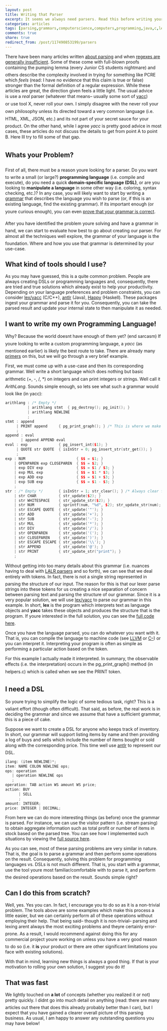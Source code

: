 ```yaml
---
layout: post
title: Writing that Parser
excerpt: It seems we always need parsers. Read this before writing your next one!
categories: articles
tags: [parsing,grammars,computerscience,computers,programming,java,c,lex,yacc,antlr,antlr4]
comments: true
share: true
redirect_from: /post/117490853199/parsers
---
```


<p>There have been many articles written <a href="http://blog.codinghorror.com/parsing-beyond-regex/" target="_blank">about parsing</a> and when <a href="http://kore-nordmann.de/blog/do_NOT_parse_using_regexp.html" target="_blank">regexes are generally insufficient</a>. Some of these come with full-blown proofs containing the pumping lemma (every Junior CS students nightmare) and others describe the complexity involved in trying for something like PCRE which <i>feels</i> (read: I have no evidence that this claim is true or false) stronger than the formal definition of a regular expression. While these articles are great, the direction given feels a little light. The usual advice is use a <i>real</i> parser (whatever that means&ndash; usually some sort of <a href="http://en.wikipedia.org/wiki/Yacc" target="_blank">yacc</a>) or use tool X, never roll your own. I simply disagree with the never roll your own philosophy unless its directed toward a very common language (i.e. HTML, XML, JSON, etc.) and its not part of your secret sauce for your product. On the other hand, while I agree <i>yacc</i> is pretty good advice in most cases, these articles do not discuss the details to get from point A to point B. Here Ill try to fill some of that gap.</p><h2>Whats your Problem?</h2><p>First of all, there must be a reason youre looking for a parser. Do you want to write a small (or large?) <b>programming language</b> (i.e. compile and execute), do you need a quick <b>domain-specific language (DSL)</b>,<b> </b>or are you looking to <b>manipulate a language</b> in some other way (i.e. coloring, syntax checking, etc.)? In any case, you will likely want to start by writing a <a href="http://en.wikibooks.org/wiki/Introduction_to_Programming_Languages/Grammars" target="_blank">grammar</a> that describes the language you wish to parse (or, if this is an existing language, find the existing grammar). If its important enough (or youre curious enough), you can even <a href="http://www.eecs.yorku.ca/course_archive/2006-07/F/2001/handouts/lect11-supplement.pdf" target="_blank">prove that your grammar is correct</a>.</p><p>After you have identified the problem youre solving and have a grammar in hand, we can start to evaluate how best to go about creating our parser. For almost all the techniques well explore, the grammar of your language is the foundation. Where and how you use that grammar is determined by your use-case.</p><h2>What kind of tools should I use?</h2><p>As you may have guessed, this is a quite common problem. People are always creating DSLs or programming languages and, consequently, there are tried and true solutions which already exist to help your productivity. Depending on your language preferences and problem constraints, you can consider <a href="http://dinosaur.compilertools.net/" target="_blank">lex/yacc</a> (C/C++), <a href="http://www.antlr.org/" target="_blank">antlr</a> (Java), <a href="https://www.haskell.org/happy/" target="_blank">Happy</a> (Haskell). These packages ingest your grammar and parse it for you. Consequently, you can take the parsed result and update your internal state to then manipulate it as needed.</p><h2>I want to write my own Programming Language!</h2><p>Why? Because the world doesnt have enough of them yet? (end sarcasm) If youre looking to write a custom programming language, a <i>yacc</i> (as mentioned earlier) is likely the best route to take. There are already many <a href="http://ds9a.nl/lex-yacc/cvs/lex-yacc-howto.html" target="_blank">primers</a> on this, but we will go through a very brief example.</p><p>First, we must come up with a use-case and then its corresponding grammar. Well write a short language which does nothing but basic arithmetic (+, -, /, *) on integers and can print integers or strings. Well call it <i>ArithLang</i>. Sounds simple enough, so lets see what such a grammar would look like (in yacc):</p>

```cpp
arithlang : /* Empty */
          | arithlang stmt  { pg_destroy(); pg_init(); }
          | arithlang NEWLINE
          ;
stmt : append
     | PRINT append     { pg_print_graph(); } /* This is where we make the interpretation "observable" */
     ;
append : eval
       | append APPEND eval
eval : exp              { pg_insert_int($1); }
     | QUOTE str QUOTE  { isInStr = 0; pg_insert_str(str_get()); }
     ;
exp : NUM                       { $$ = $1; }
    | OPENPAREN exp CLOSEPAREN  { $$ = $2; }
    | exp DIV exp               { $$ = $1 / $3; }
    | exp MUL exp               { $$ = $1 * $3; }
    | exp ADD exp               { $$ = $1 + $3; }
    | exp SUB exp               { $$ = $1 - $3; }
    ;
str : /* Empty */       { isInStr = 1; str_clear(); } /* Always clear first */
    | str CHAR          { str_update($2); }
    | str WHITESPACE    { str_update_str($2); }
    | str NUM           { sprintf(num, "%d", $2); str_update_str(num); }
    | str ESCAPE QUOTE  { str_update('"'); }
    | str ADD           { str_update('+'); }
    | str SUB           { str_update('-'); }
    | str MUL           { str_update('*'); }
    | str DIV           { str_update('/'); }
    | str OPENPAREN     { str_update('('); }
    | str CLOSEPAREN    { str_update(')'); }
    | str ESCAPE ESCAPE { str_update('\\'); }
    | str APPEND        { str_update('@'); }
    | str PRINT         { str_update_str("print"); }
    ;
```

<p>Without getting into too many details about this grammar (i.e. nuances having to deal with <a href="http://en.wikipedia.org/wiki/LALR_parser" target="_blank">LALR parsers</a> and so forth), we can see that we deal entirely with tokens. In fact, there is not a single string represented in parsing the structure of our input. The reason for this is that our lexer parse strings into these tokens for us creating a nice separation of concern between parsing text and parsing the structure of our grammar. Since it is a very popular solution, we will use <a href="http://dinosaur.compilertools.net/" target="_blank">lex/yacc</a> to parse our grammar in this example. In short, <b>lex</b> is the program which interprets text as language objects and <b>yacc</b> takes these objects and produces the structure that is the program. If youre interested in the full solution, you can see the <a href="https://github.com/DeathByTape/ArithmeticLanguage" target="_blank">full code here</a>. </p><p>Once you have the language parsed, you can do whatever you want with it. That is, you can compile the language to machine code (see <a href="http://llvm.org/" target="_blank">LLVM</a> or <a href="http://www.cminusminus.org/" target="_blank">C&ndash;</a>) or you can interpret it. Interpreting your program is often as simple as performing a particular action based on the token.</p><p>For this example I actually made it interpreted. In summary, the observable effects (i.e. the interpretation) occurs in the pg_print_graph() method (in helpers.c) which is called when we see the PRINT token. </p><h2>I need a DSL</h2><p>So youre trying to simplify the logic of some tedious task, right? This is a valiant effort (though often difficult). That said, as before, the real work is in deciding the grammar and since we assume that have a sufficient grammar, this is a piece of cake.</p><p>Suppose we want to create a DSL for anyone who keeps track of inventory. In short, our grammar will support listing items by name and then providing a log of buys and sells which include the number of items bought or sold along with the corresponding price. This time well use <a href="http://antlr.org" target="_blank">antlr</a> to represent our DSL.</p>

```java
ilang: (item NEWLINE)*;
item: NAME COLON NEWLINE ops;
ops: operation
   | operation NEWLINE ops
   ;
operation: TAB action WS amount WS price;
action: BUY
      | SELL
      ;
amount: INTEGER;
price: INTEGER | DECIMAL;
```

<p>From here we can do more interesting things (as before) once the grammar is parsed. For instance, we can use the visitor pattern (i.e. stream parsing) to obtain aggregate information such as total profit or number of items in stock based on the parsed tree. You can see how I implemented such situations by viewing the <a href="https://github.com/DeathByTape/InventoryLang" target="_blank">full source here</a>.</p><p>As you can see, most of these parsing problems are very similar in nature. That is, the goal is to parse a grammar and then perform some operations on the result. Consequently, solving this problem for programming languages vs. DSLs is not much different. That is, you start with a grammar, use the tool youre most familiar/comfortable with to parse it, and perform the desired operations based on the result. Sounds simple right?</p><h2>Can I do this from scratch?</h2><p>Well, yes. Yes you can. In fact, I encourage you to do so as it is a non-trivial problem. The tools above are some examples which make this process a little easier, but we can certainly perform all of these operations without employing their help. That being said&ndash; though it is non-trivial&ndash; parsing and lexing arent always the most exciting problems and theyre certainly error-prone. As a result, I would recommend against doing this for any commercial project youre working on unless you have a very good reason to do so (i.e. it <b>is</b> your product or there are other significant limitations you face with existing solutions). </p><p>With that in mind, learning new things is always a good thing. If that is your motivation to rolling your own solution, I suggest you do it!</p><h2>That was fast</h2><p>We lightly touched on <b>a lot</b> of concepts (whether you realized it or not) pretty quickly. I didnt go into much detail on anything (read: there are many articles out there that does this already probably better than I can), but I expect that you have gained a clearer overall picture of this parsing business. As usual, I am happy to answer any outstanding questions you may have below!</p>
